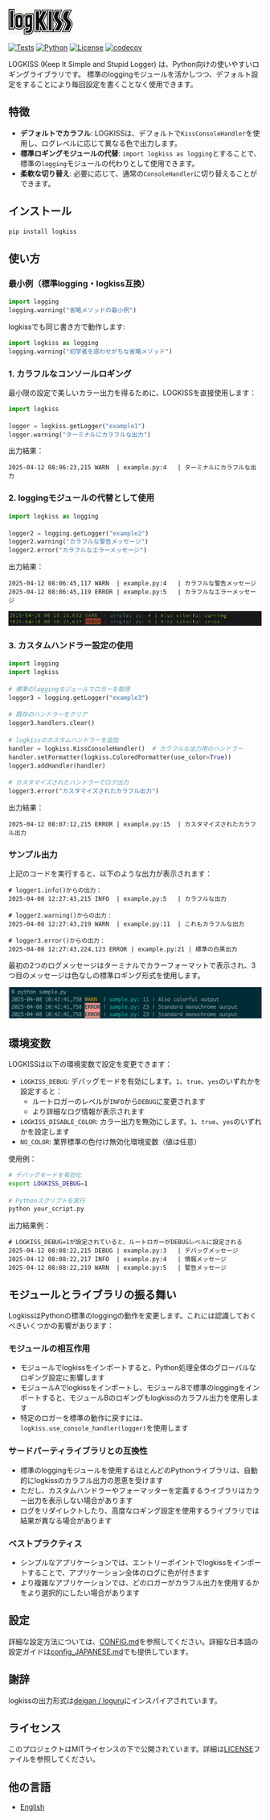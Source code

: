 ![LOGKISS](docs/logkiss-logo-tiny.png)

[![Tests](https://github.com/tkykszk/logkiss/actions/workflows/test.yml/badge.svg)](https://github.com/tkykszk/logkiss/actions/workflows/test.yml) [![Python](https://img.shields.io/badge/python-3.7%20%7C%203.8%20%7C%203.9%20%7C%203.10%20%7C%203.11%20%7C%203.12-blue)](https://www.python.org/) [![License](https://img.shields.io/badge/License-MIT-blue.svg)](https://opensource.org/licenses/MIT) [![codecov](https://codecov.io/gh/tkykszk/logkiss/branch/main/graph/badge.svg)](https://codecov.io/gh/tkykszk/logkiss)

LOGKISS (Keep It Simple and Stupid Logger) は、Python向けの使いやすいロギングライブラリです。
標準のloggingモジュールを活かしつつ、デフォルト設定をすることにより毎回設定を書くことなく使用できます。

## 特徴

- **デフォルトでカラフル**: LOGKISSは、デフォルトで`KissConsoleHandler`を使用し、ログレベルに応じて異なる色で出力します。
- **標準ロギングモジュールの代替**: `import logkiss as logging`とすることで、標準の`logging`モジュールの代わりとして使用できます。
- **柔軟な切り替え**: 必要に応じて、通常の`ConsoleHandler`に切り替えることができます。

## インストール

```bash
pip install logkiss
```

## 使い方

### 最小例（標準logging・logkiss互換）

```python
import logging
logging.warning("省略メソッドの最小例")
```

logkissでも同じ書き方で動作します:

```python
import logkiss as logging
logging.warning("初学者を惑わせがちな省略メソッド")
```

### 1. カラフルなコンソールロギング

最小限の設定で美しいカラー出力を得るために、LOGKISSを直接使用します：

```python
import logkiss

logger = logkiss.getLogger("example1")
logger.warning("ターミナルにカラフルな出力")
```

出力結果：
```
2025-04-12 08:06:23,215 WARN  | example.py:4   | ターミナルにカラフルな出力
```

### 2. loggingモジュールの代替として使用

```python
import logkiss as logging

logger2 = logging.getLogger("example2")
logger2.warning("カラフルな警告メッセージ")
logger2.error("カラフルなエラーメッセージ")
```

出力結果：
```
2025-04-12 08:06:45,117 WARN  | example.py:4   | カラフルな警告メッセージ
2025-04-12 08:06:45,119 ERROR | example.py:5   | カラフルなエラーメッセージ
```

![picture 1](images/1744211946693.png)  

### 3. カスタムハンドラー設定の使用

```python
import logging
import logkiss

# 標準のloggingモジュールでロガーを取得
logger3 = logging.getLogger("example3")

# 既存のハンドラーをクリア
logger3.handlers.clear()

# logkissのカスタムハンドラーを追加
handler = logkiss.KissConsoleHandler()  # カラフルな出力用のハンドラー
handler.setFormatter(logkiss.ColoredFormatter(use_color=True))
logger3.addHandler(handler)

# カスタマイズされたハンドラーでログ出力
logger3.error("カスタマイズされたカラフル出力")
```

出力結果：
```
2025-04-12 08:07:12,215 ERROR | example.py:15  | カスタマイズされたカラフル出力
```

### サンプル出力

上記のコードを実行すると、以下のような出力が表示されます：

```text
# logger1.info()からの出力：
2025-04-08 12:27:43,215 INFO  | example.py:5   | カラフルな出力

# logger2.warning()からの出力：
2025-04-08 12:27:43,219 WARN  | example.py:11  | これもカラフルな出力

# logger3.error()からの出力：
2025-04-08 12:27:43,224,123 ERROR | example.py:21 | 標準の白黒出力
```

最初の2つのログメッセージはターミナルでカラーフォーマットで表示され、3つ目のメッセージは色なしの標準ロギング形式を使用します。

![logkiss-terminal-demo](docs/logkiss-terminal-demo.png)

## 環境変数

LOGKISSは以下の環境変数で設定を変更できます：

- `LOGKISS_DEBUG`: デバッグモードを有効にします。`1`、`true`、`yes`のいずれかを設定すると：
  - ルートロガーのレベルが`INFO`から`DEBUG`に変更されます
  - より詳細なログ情報が表示されます
- `LOGKISS_DISABLE_COLOR`: カラー出力を無効にします。`1`、`true`、`yes`のいずれかを設定します
- `NO_COLOR`: 業界標準の色付け無効化環境変数（値は任意）

使用例：
```bash
# デバッグモードを有効化
export LOGKISS_DEBUG=1

# Pythonスクリプトを実行
python your_script.py
```

出力結果例：
```
# LOGKISS_DEBUG=1が設定されていると、ルートロガーがDEBUGレベルに設定される
2025-04-12 08:08:22,215 DEBUG | example.py:3   | デバッグメッセージ
2025-04-12 08:08:22,217 INFO  | example.py:4   | 情報メッセージ
2025-04-12 08:08:22,219 WARN  | example.py:5   | 警告メッセージ
```

## モジュールとライブラリの振る舞い

LogkissはPythonの標準のloggingの動作を変更します。これには認識しておくべきいくつかの影響があります：

### モジュールの相互作用

- モジュールでlogkissをインポートすると、Python処理全体のグローバルなロギング設定に影響します
- モジュールAでlogkissをインポートし、モジュールBで標準のloggingをインポートすると、モジュールBのロギングもlogkissのカラフル出力を使用します
- 特定のロガーを標準の動作に戻すには、`logkiss.use_console_handler(logger)`を使用します

### サードパーティライブラリとの互換性

- 標準のloggingモジュールを使用するほとんどのPythonライブラリは、自動的にlogkissのカラフル出力の恩恵を受けます
- ただし、カスタムハンドラーやフォーマッターを定義するライブラリはカラー出力を表示しない場合があります
- ログをリダイレクトしたり、高度なロギング設定を使用するライブラリでは結果が異なる場合があります

### ベストプラクティス

- シンプルなアプリケーションでは、エントリーポイントでlogkissをインポートすることで、アプリケーション全体のログに色が付きます
- より複雑なアプリケーションでは、どのロガーがカラフル出力を使用するかをより選択的にしたい場合があります

## 設定

詳細な設定方法については、[CONFIG.md](CONFIG.md)を参照してください。詳細な日本語の設定ガイドは[config_JAPANESE.md](config_JAPANESE.md)でも提供しています。

## 謝辞

logkissの出力形式は[deigan / loguru](https://github.com/Delgan/loguru)にインスパイアされています。

## ライセンス

このプロジェクトはMITライセンスの下で公開されています。詳細は[LICENSE](LICENSE)ファイルを参照してください。

## 他の言語

- [English](README.md)
